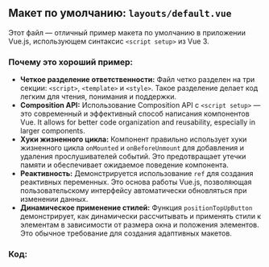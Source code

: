 ## Макет по умолчанию: `layouts/default.vue`

Этот файл — отличный пример макета по умолчанию в приложении Vue.js, использующем синтаксис `<script setup>` из Vue 3.

### Почему это хороший пример:

* **Четкое разделение ответственности:** Файл четко разделен на три секции: `<script>`, `<template>` и `<style>`. Такое разделение делает код легким для чтения, понимания и поддержки.
* **Composition API:** Использование Composition API с `<script setup>` — это современный и эффективный способ написания компонентов Vue. It allows for better code organization and reusability, especially in larger components.
* **Хуки жизненного цикла:** Компонент правильно использует хуки жизненного цикла `onMounted` и `onBeforeUnmount` для добавления и удаления прослушивателей событий. Это предотвращает утечки памяти и обеспечивает ожидаемое поведение компонента.
* **Реактивность:** Демонстрируется использование `ref` для создания реактивных переменных. Это основа работы Vue.js, позволяющая пользовательскому интерфейсу автоматически обновляться при изменении данных.
* **Динамическое применение стилей:** Функция `positionTopUpButton` демонстрирует, как динамически рассчитывать и применять стили к элементам в зависимости от размера окна и положения элементов. Это обычное требование для создания адаптивных макетов.

### Код: